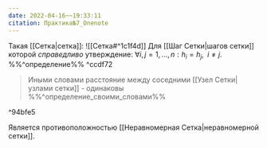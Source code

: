 ```yaml
---
date: 2022-04-16~~19:33:11
citation: Практика№7_Onenote
---
```

Такая [[Сетка|сетка]]:
![[Сетка#^1c1f4d]]
Для [[Шаг Сетки|шагов сетки]] которой *справедливо* утверждение: $\forall i, j = 1,...,n: h_i = h_j,\;\;i\neq j$.
%%^определение%% ^ccdf72
> Иными словами расстояние между соседними [[Узел Сетки|узлами сетки]] - одинаковы
%%^определение_своими_словами%%

^94bfe5

Является противоположностью [[Неравномерная Сетка|неравномерной сетки]].
